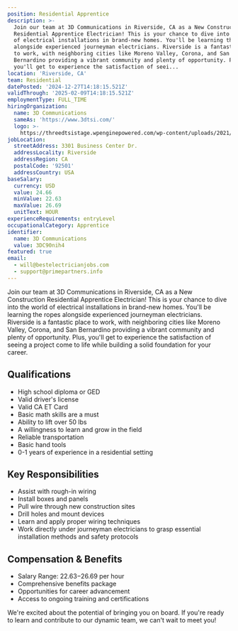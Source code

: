```yaml
---
position: Residential Apprentice
description: >-
  Join our team at 3D Communications in Riverside, CA as a New Construction
  Residential Apprentice Electrician! This is your chance to dive into the world
  of electrical installations in brand-new homes. You'll be learning the ropes
  alongside experienced journeyman electricians. Riverside is a fantastic place
  to work, with neighboring cities like Moreno Valley, Corona, and San
  Bernardino providing a vibrant community and plenty of opportunity. Plus,
  you'll get to experience the satisfaction of seei...
location: 'Riverside, CA'
team: Residential
datePosted: '2024-12-27T14:18:15.521Z'
validThrough: '2025-02-09T14:18:15.521Z'
employmentType: FULL_TIME
hiringOrganization:
  name: 3D Communications
  sameAs: 'https://www.3dtsi.com/'
  logo: >-
    https://threedtsistage.wpenginepowered.com/wp-content/uploads/2021/01/logo-default.png
jobLocation:
  streetAddress: 3301 Business Center Dr.
  addressLocality: Riverside
  addressRegion: CA
  postalCode: '92501'
  addressCountry: USA
baseSalary:
  currency: USD
  value: 24.66
  minValue: 22.63
  maxValue: 26.69
  unitText: HOUR
experienceRequirements: entryLevel
occupationalCategory: Apprentice
identifier:
  name: 3D Communications
  value: 3DC90nih4
featured: true
email:
  - will@bestelectricianjobs.com
  - support@primepartners.info
---
```




Join our team at 3D Communications in Riverside, CA as a New Construction Residential Apprentice Electrician! This is your chance to dive into the world of electrical installations in brand-new homes. You'll be learning the ropes alongside experienced journeyman electricians. Riverside is a fantastic place to work, with neighboring cities like Moreno Valley, Corona, and San Bernardino providing a vibrant community and plenty of opportunity. Plus, you'll get to experience the satisfaction of seeing a project come to life while building a solid foundation for your career.

## Qualifications

- High school diploma or GED
- Valid driver's license
- Valid CA ET Card
- Basic math skills are a must
- Ability to lift over 50 lbs
- A willingness to learn and grow in the field
- Reliable transportation
- Basic hand tools
- 0-1 years of experience in a residential setting

## Key Responsibilities

- Assist with rough-in wiring
- Install boxes and panels
- Pull wire through new construction sites
- Drill holes and mount devices
- Learn and apply proper wiring techniques
- Work directly under journeyman electricians to grasp essential installation methods and safety protocols

## Compensation & Benefits

- Salary Range: $22.63-$26.69 per hour
- Comprehensive benefits package
- Opportunities for career advancement
- Access to ongoing training and certifications

We're excited about the potential of bringing you on board. If you're ready to learn and contribute to our dynamic team, we can't wait to meet you!
